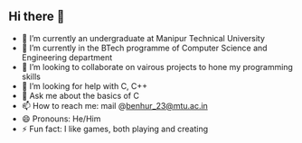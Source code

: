 ## Hi there 👋
- 🔭 I’m currently an undergraduate at Manipur Technical University
- 🌱 I’m currently in the BTech programme of Computer Science and Engineering department
- 👯 I’m looking to collaborate on vairous projects to hone my programming skills
- 🤔 I’m looking for help with C, C++
- 💬 Ask me about the basics of C
- 📫 How to reach me: mail @benhur_23@mtu.ac.in
- 😄 Pronouns: He/Him
- ⚡ Fun fact: I like games, both playing and creating

<!--
**Benhur-Heikrujam-MTU/Benhur-Heikrujam-MTU** is a ✨ _special_ ✨ repository because its `README.md` (this file) appears on your GitHub profile.

Here are some ideas to get you started:

- 🔭 I’m currently an undergraduate at Manipur Technical University
- 🌱 I’m currently in the BTech programme of Computer Science and Engineering department
- 👯 I’m looking to collaborate on vairous projects to hone my programming skills
- 🤔 I’m looking for help with C, C++
- 💬 Ask me about the basics of C
- 📫 How to reach me: mail @benhur_23@mtu.ac.in
- 😄 Pronouns: He/Him
- ⚡ Fun fact: I like games, both playing and creating
-->
